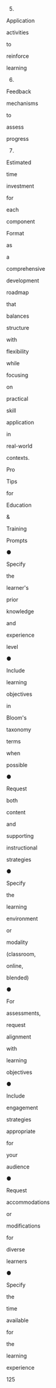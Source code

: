 5)
 
Application
 
activities
 
to
 
reinforce
 
learning
 
6)
 
Feedback
 
mechanisms
 
to
 
assess
 
progress
 
7)
 
Estimated
 
time
 
investment
 
for
 
each
 
component
 
 
Format
 
as
 
a
 
comprehensive
 
development
 
roadmap
 
that
 
balances
 
structure
 
with
 
flexibility
 
while
 
focusing
 
on
 
practical
 
skill
 
application
 
in
 
real-world
 
contexts.
 
 
Pro
 
Tips
 
for
 
Education
 
&
 
Training
 
Prompts
 
●
 
Specify
 
the
 
learner's
 
prior
 
knowledge
 
and
 
experience
 
level
 
●
 
Include
 
learning
 
objectives
 
in
 
Bloom's
 
taxonomy
 
terms
 
when
 
possible
 
●
 
Request
 
both
 
content
 
and
 
supporting
 
instructional
 
strategies
 
●
 
Specify
 
the
 
learning
 
environment
 
or
 
modality
 
(classroom,
 
online,
 
blended)
 
●
 
For
 
assessments,
 
request
 
alignment
 
with
 
learning
 
objectives
 
●
 
Include
 
engagement
 
strategies
 
appropriate
 
for
 
your
 
audience
 
●
 
Request
 
accommodations
 
or
 
modifications
 
for
 
diverse
 
learners
 
●
 
Specify
 
the
 
time
 
available
 
for
 
the
 
learning
 
experience
 
 
 
125
 
 
